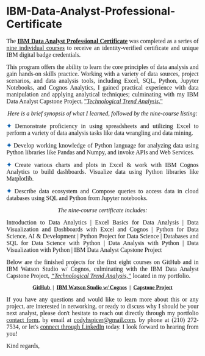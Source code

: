 # IBM-Data-Analyst-Professional-Certificate

<p style="text-align: justify;"><span style="font-family: georgia, palatino; font-size: 16px;">The <a href="https://www.coursera.org/professional-certificates/ibm-data-analyst"><strong>IBM Data Analyst Professional Certificate</strong></a> was completed as a series of <a href="https://www.coursera.org/professional-certificates/ibm-data-analyst"><u>nine individual courses</u></a> to receive an identity-verified certificate and unique IBM digital badge credentials.
</span></p>
<p style="text-align: justify;"><span style="font-family: georgia, palatino; font-size: 16px;">This program offers the ability to learn the core principles of data analysis and gain hands-on skills practice. Working with a variety of data sources, project scenarios, and data analysis tools, including Excel, SQL, Python, Jupyter Notebooks, and Cognos Analytics, I gained practical experience with data manipulation and applying analytical techniques; culminating with my IBM Data Analyst Capstone Project, <a href="https://codyspicer.com/technological-trend-analysis-tta/">"<i>Technological Trend Analysis</i>." </a>
</span></p>
<p style="text-align: center;"><em><span style="font-family: georgia, palatino; font-size: 16px;">Here is a brief synopsis of what I learned, followed by the nine-course listing:</span></em></p>
<p style="text-align: justify;"><span style="font-family: georgia, palatino; font-size: 16px;"><span style="color: #005bad;"><strong>✦ </strong></span>Demonstrate proficiency in using spreadsheets and utilizing Excel to perform a variety of data analysis tasks like data wrangling and data mining.</span></p>
<p style="text-align: justify;"><span style="font-family: georgia, palatino; font-size: 16px;"><span style="color: #005bad;"><strong>✦</strong></span> Develop working knowledge of Python language for analyzing data using Python libraries like Pandas and Numpy, and invoke APIs and Web Services.</span></p>
<p style="text-align: justify;"><span style="font-family: georgia, palatino; font-size: 16px;"><span style="color: #005bad;"><strong>✦</strong></span> Create various charts and plots in Excel &amp; work with IBM Cognos Analytics to build dashboards. Visualize data using Python libraries like Matplotlib.</span></p>
<p style="text-align: justify;"><span style="font-family: georgia, palatino; font-size: 16px;"><span style="color: #005bad;"><strong>✦</strong></span> Describe data ecosystem and Compose queries to access data in cloud databases using SQL and Python from Jupyter notebooks.</span></p>
<p style="text-align: center;"><em><span style="font-size: 16px; font-family: georgia, palatino;">The nine-course certificate includes:</span></em></p>
<p style="text-align: justify;"><span style="font-family: georgia, palatino; font-size: 16px;"><span style="color: #005bad;"><strong></strong></span> Introduction to Data Analytics | Excel Basics for Data Analysis | Data Visualization and Dashboards with Excel and Cognos | Python for Data Science, AI & Development | Python Project for Data Science | Databases and SQL for Data Science with Python | Data Analysis with Python | Data Visualization with Python | IBM Data Analyst Capstone Project </span></p>
<p style="text-align: justify;"><span style="font-family: georgia, palatino; font-size: 16px;">Below are the finished projects for the first eight courses on GitHub and in IBM Watson Studio w/ Cognos, culminating with the IBM Data Analyst Capstone Project, <a href="https://codyspicer.com/technological-trend-analysis-tta/"><em>“Technological Trend Analysis,”</em></a> located in my portfolio.
</span></p>
<p style="text-align: center;"><span style="font-family: georgia, palatino;"><strong><a href="https://github.com/CodySpicer/IBM-Data-Analyst-Professional-Certificate" target="_blank" rel="noopener">GitHub </a> |  <a href="https://us1.ca.analytics.ibm.com/bi/?perspective=dashboard&amp;id=i18F32DB74E504A19B74AD52CAD953A33&amp;objRef=i18F32DB74E504A19B74AD52CAD953A33&amp;options%5BdisableGlassPrefetch%5D=true&amp;options%5Bcollections%5D%5BcanvasExtension%5D%5Bid%5D=com.ibm.bi.dashboard.canvasExtension&amp;options%5Bcollections%5D%5BfeatureExtension%5D%5Bid%5D=com.ibm.bi.dashboard.core-features&amp;options%5Bcollections%5D%5Bbuttons%5D%5Bid%5D=com.ibm.bi.dashboard.buttons&amp;options%5Bcollections%5D%5Bwidget%5D%5Bid%5D=com.ibm.bi.dashboard.widgets&amp;options%5Bcollections%5D%5BcontentFeatureExtension%5D%5Bid%5D=com.ibm.bi.dashboard.content-features&amp;options%5Bcollections%5D%5BsaveServices%5D%5Bid%5D=com.ibm.bi.dashboard.saveServices&amp;options%5Bcollections%5D%5Btemplates%5D%5Bid%5D=com.ibm.bi.dashboard.templates&amp;options%5Bcollections%5D%5BvisualizationExtension%5D%5Bid%5D=com.ibm.bi.dashboard.visualizationExtensionCA&amp;options%5Bcollections%5D%5BboardModel%5D%5Bid%5D=com.ibm.bi.dashboard.boardModelExtension&amp;options%5Bcollections%5D%5BcontentTypes%5D%5Bid%5D=com.ibm.bi.dashboard.contentTypes&amp;options%5Bcollections%5D%5BserviceExtension%5D%5Bid%5D=com.ibm.bi.dashboard.serviceExtension&amp;options%5Bcollections%5D%5BlayoutExtension%5D%5Bid%5D=com.ibm.bi.dashboard.layoutExtension&amp;options%5Bcollections%5D%5BcolorSetExtensions%5D%5Bid%5D=com.ibm.bi.dashboard.colorSetExtensions&amp;options%5Bconfig%5D%5Bproduct%5D=CA&amp;options%5Bconfig%5D%5BeditPropertiesLabel%5D=true&amp;options%5Bconfig%5D%5BenableCustomVisualizations%5D=true&amp;options%5Bconfig%5D%5BassetTags%5D%5B%5D=dashboard&amp;options%5Bconfig%5D%5BfilterDock%5D=true&amp;options%5Bconfig%5D%5BshowMembers%5D=true&amp;options%5Bconfig%5D%5Bupgrades%5D=dashboard-core%2Fjs%2Fdashboard%2Fupgrades&amp;options%5Bconfig%5D%5BassetType%5D=exploration&amp;options%5Bconfig%5D%5BgeoService%5D=CA&amp;options%5Bconfig%5D%5BsmartTitle%5D=true&amp;options%5Bconfig%5D%5BnavigationGroupAction%5D=true&amp;options%5Bconfig%5D%5BenableDataQuality%5D=false&amp;options%5Bconfig%5D%5BmemberCalculation%5D=false&amp;isAuthoringMode=false&amp;boardId=i18F32DB74E504A19B74AD52CAD953A33" target="_blank" rel="noopener">IBM Watson Studio w/ Cognos</a></strong></span><span style="font-family: georgia, palatino;"><strong>  |  <a href="https://codyspicer.com/technological-trend-analysis-tta/">Capstone Project </a></strong></span></p>
<p style="text-align: justify;"><span style="font-family: georgia, palatino; font-size: 16px;">If you have any questions and would like to learn more about this or any project, are interested in networking, or ready to discuss why I should be your next analyst, please don't hesitate to reach out directly through my portfolio <a href="http://codyspicer.com/contact/">contact form</a>, by email at <a href="mailto: codyhspicer@gmail.com">codyhspicer@gmail.com</a>, by phone at (210) 272-7534, or let's <a href="https://www.linkedin.com/in/cody-spicer/">connect through LinkedIn</a><a href="https://www.linkedin.com/in/cody-spicer/"></a> today. I look forward to hearing from you!</span></p>
<span style="font-family: georgia, palatino; font-size: 16px;">Kind regards,</span>
